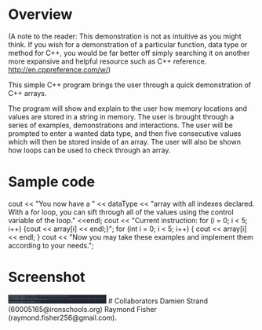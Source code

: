 # Overview
(A note to the reader: This demonstration is not as intuitive as you might think. If you wish for a demonstration of a particular function, data type or method for C++, you would be far better off simply searching it on another more expansive and helpful resource such as C++ reference. http://en.cppreference.com/w/)

This simple C++ program brings the user through a quick demonstration of C++ arrays.

The program will show and explain to the user how memory locations and values are stored in a string in memory. The user is brought through a series of examples, demonstrations and interactions. The user will be prompted to enter a wanted data type, and then five consecutive values which will then be stored inside of an array. The user will also be shown how loops can be used to check through an array.
# Sample code
cout << "You now have a " << dataType << "array with all indexes declared. With a for loop, you can sift through all of the values using the control variable of the loop." <<endl;
	cout << "Current instruction: for (i = 0; i < 5; i++) {cout << array[i] << endl;}";
	for (int i = 0; i < 5; i++) {
		cout << array[i] << endl;
	}
cout << "Now you may take these examples and implement them according to your needs.";
# Screenshot
<img src="ScreenshotRun.png" width="200px">
# Collaborators
Damien Strand (60005165@ironschools.org) Raymond Fisher (raymond.fisher256@gmail.com).
